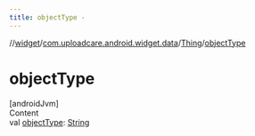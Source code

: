 ```yaml
---
title: objectType -
---
```

//[widget](../../index.md)/[com.uploadcare.android.widget.data](../index.md)/[Thing](index.md)/[objectType](object-type.md)



# objectType  
[androidJvm]  
Content  
val [objectType](object-type.md): [String](https://kotlinlang.org/api/latest/jvm/stdlib/kotlin/-string/index.html)  



